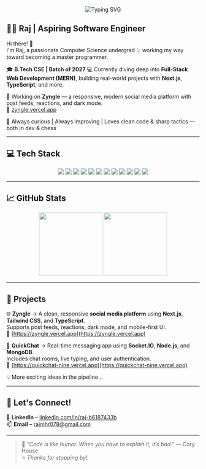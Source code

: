 <p align="center">
  <img src="https://readme-typing-svg.herokuapp.com?font=Fira+Code&weight=500&size=24&duration=3000&pause=1000&color=00FFD1&center=true&vCenter=true&width=600&height=60&lines=Building+cool+stuff+with+code+%F0%9F%9A%80" alt="Typing SVG" />
</p>

## 👨‍💻 Raj | Aspiring Software Engineer

Hi there! 👋  
I'm Raj, a passionate Computer Science undergrad ✨ working my way toward becoming a master programmer.

🎓 **B.Tech CSE | Batch of 2027**
💻 Currently diving deep into **Full-Stack Web Development (MERN)**, building real-world projects with **Next.js**, **TypeScript**, and more.

🚀 Working on **Zyngle** — a responsive, modern social media platform with post feeds, reactions, and dark mode.  
🔗 [zyngle.vercel.app](https://zyngle.vercel.app)

🌱 Always curious | Always improving | Loves clean code & sharp tactics — both in dev & chess

---

## 💻 Tech Stack
<p align="center"> 
  <img src="https://img.shields.io/badge/C++-00599C?style=for-the-badge&logo=c%2B%2B&logoColor=white" /> 
  <img src="https://img.shields.io/badge/JavaScript-F7DF1E?style=for-the-badge&logo=javascript&logoColor=black" />
  <img src="https://img.shields.io/badge/HTML5-E34F26?style=for-the-badge&logo=html5&logoColor=white" />
  <img src="https://img.shields.io/badge/CSS3-1572B6?style=for-the-badge&logo=css3&logoColor=white" />
  <img src="https://img.shields.io/badge/React-20232A?style=for-the-badge&logo=react&logoColor=61DAFB" />
  <img src="https://img.shields.io/badge/Next.js-000000?style=for-the-badge&logo=next.js&logoColor=white" />
  <img src="https://img.shields.io/badge/Node.js-339933?style=for-the-badge&logo=nodedotjs&logoColor=white" />
  <img src="https://img.shields.io/badge/Express.js-000000?style=for-the-badge&logo=express&logoColor=white" />
  <img src="https://img.shields.io/badge/MongoDB-4EA94B?style=for-the-badge&logo=mongodb&logoColor=white" />
  <img src="https://img.shields.io/badge/Git-F05032?style=for-the-badge&logo=git&logoColor=white" />
  <img src="https://img.shields.io/badge/GitHub-181717?style=for-the-badge&logo=github&logoColor=white" />
  <img src="https://img.shields.io/badge/Postman-FF6C37?style=for-the-badge&logo=postman&logoColor=white" />
</p>

---

## 📈 GitHub Stats
<p align="center">
  <img src="https://github-readme-stats.vercel.app/api?username=Raj1778&show_icons=true&theme=github_dark&hide_border=false&border_radius=10" height="165" />
  <img src="https://streak-stats.demolab.com?user=Raj1778&theme=github-dark-blue&hide_border=false&border_radius=10" height="165" />
</p>

---

## 📌 Projects 

🌐 **Zyngle** → A clean, responsive **social media platform** using **Next.js**, **Tailwind CSS**, and **TypeScript**.  
Supports post feeds, reactions, dark mode, and mobile-first UI.  
🔗 [https://zyngle.vercel.app](https://zyngle.vercel.app)

🔄 **QuickChat** → Real-time messaging app using **Socket.IO**, **Node.js**, and **MongoDB**.  
Includes chat rooms, live typing, and user authentication.  
🔗 [https://quickchat-nine.vercel.app](https://quickchat-nine.vercel.app)

💡 More exciting ideas in the pipeline...

---

## 🤝 Let's Connect!

🔗 **LinkedIn** – [linkedin.com/in/raj-b6187433b](https://www.linkedin.com/in/raj-b6187433b)  
📫 **Email** – [rajmhr078@gmail.com](mailto:rajmhr078@gmail.com)

---

> 💬 *"Code is like humor. When you have to explain it, it’s bad."* — Cory House  
> ⭐️ *Thanks for stopping by!*
